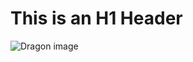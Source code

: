 # This is an H1 Header

![Dragon image](https://cdn.pixabay.com/photo/2023/01/06/12/38/ai-generated-7701143_640.jpg)
